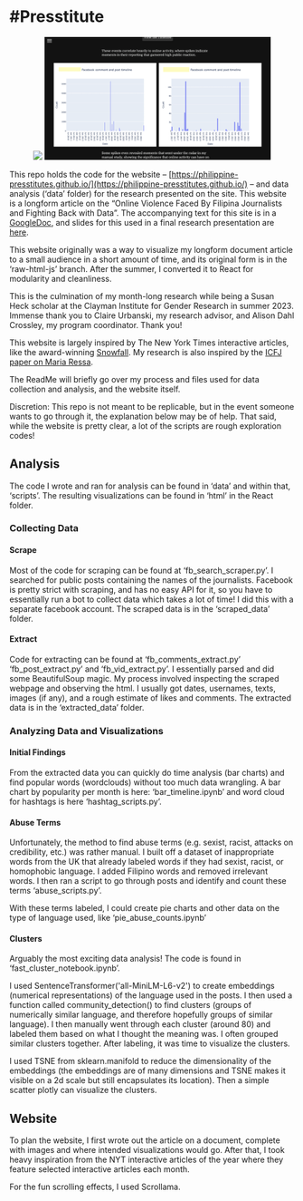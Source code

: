 # #Presstitute
<p align="center">
  <img src="website.gif" width="400" />
  <img src="dataviz.gif" width="400" />
</p>


This repo holds the code for the website – [https://philippine-presstitutes.github.io/](https://philippine-presstitutes.github.io/) – and data analysis (‘data’ folder) for the research presented on the site. This website is a longform article on the “Online Violence Faced By Filipina Journalists and Fighting Back with Data”. The accompanying text for this site is in a [GoogleDoc](https://docs.google.com/document/d/1Z-6rlWvs_70CEHUZHIwPLRhYmQEHSYC3iNyV6bBMKDU/edit), and slides for this used in a final research presentation are [here](https://docs.google.com/presentation/d/10xhjGeS2pM8kFp60TTcwAT_G4g0tEveGz27zVPkQGig/edit#slide=id.g276048eb516_0_0). 

This website originally was a way to visualize my longform document article to a small audience in a short amount of time, and its original form is in the ‘raw-html-js’ branch. After the summer, I converted it to React for modularity and cleanliness. 

This is the culmination of my month-long research while being a Susan Heck scholar at the Clayman Institute for Gender Research in summer 2023. Immense thank you to Claire Urbanski, my research advisor, and Alison Dahl Crossley, my program coordinator. Thank you! 

This website is largely inspired by The New York Times interactive articles, like the award-winning [Snowfall](https://www.nytimes.com/projects/2012/snow-fall/index.html#/?part=tunnel-creek). My research is also inspired by the [ICFJ paper on Maria Ressa](https://www.icfj.org/sites/default/files/2021-03/Maria%20Ressa-%20Fighting%20an%20Onslaught%20of%20Online%20Violence_0.pdf). 

The ReadMe will briefly go over my process and files used for data collection and analysis, and the website itself. 

Discretion: This repo is not meant to be replicable, but in the event someone wants to go through it, the explanation below may be of help. That said, while the website is pretty clear, a lot of the scripts are rough exploration codes!


## Analysis

The code I wrote and ran for analysis can be found in ‘data’ and within that, ‘scripts’. The resulting visualizations can be found in ‘html’ in the React folder.


### Collecting Data


#### Scrape 

Most of the code for scraping can be found at ‘fb_search_scraper.py’. I searched for public posts containing the names of the journalists. Facebook is pretty strict with scraping, and has no easy API for it, so you have to essentially run a bot to collect data which takes a lot of time! I did this with a separate facebook account. The scraped data is in the ‘scraped_data’ folder.


#### Extract 

Code for extracting can be found at ‘fb_comments_extract.py’ ‘fb_post_extract.py’ and ‘fb_vid_extract.py’. I essentially parsed and did some BeautifulSoup magic. My process involved inspecting the scraped webpage and observing the html. I usually got dates, usernames, texts, images (if any), and a rough estimate of likes and comments. The extracted data is in the ‘extracted_data’ folder.


### Analyzing Data and Visualizations


#### Initial Findings

From the extracted data you can quickly do time analysis (bar charts) and find popular words (wordclouds) without too much data wrangling. A bar chart by popularity per month is here: ‘bar_timeline.ipynb’ and word cloud for hashtags is here ‘hashtag_scripts.py’.


#### Abuse Terms

Unfortunately, the method to find abuse terms (e.g. sexist, racist, attacks on credibility, etc.) was rather manual. I built off a dataset of inappropriate words from the UK that already labeled words if they had sexist, racist, or homophobic language. I added Filipino words and removed irrelevant words. I then ran a script to go through posts and identify and count these terms ‘abuse_scripts.py’.

With these terms labeled, I could create pie charts and other data on the type of language used, like ‘pie_abuse_counts.ipynb’


#### Clusters

Arguably the most exciting data analysis! The code is found in ‘fast_cluster_notebook.ipynb’.

I used SentenceTransformer('all-MiniLM-L6-v2') to create embeddings (numerical representations) of the language used in the posts. I then used a function called community_detection() to find clusters (groups of numerically similar language, and therefore hopefully groups of similar language). I then manually went through each cluster (around 80) and labeled them based on what I thought the meaning was. I often grouped similar clusters together. After labeling, it was time to visualize the clusters.

I used TSNE from sklearn.manifold to reduce the dimensionality of the embeddings (the embeddings are of many dimensions and TSNE makes it visible on a 2d scale but still encapsulates its location). Then a simple scatter plotly can visualize the clusters. 


## Website

To plan the website, I first wrote out the article on a document, complete with images and where intended visualizations would go. After that, I took heavy inspiration from the NYT interactive articles of the year where they feature selected interactive articles each month.

For the fun scrolling effects, I used Scrollama.
